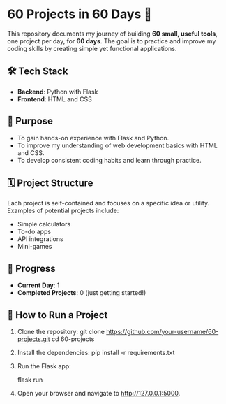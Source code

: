 # 60 Projects in 60 Days 🚀

This repository documents my journey of building **60 small, useful tools**, one project per day, for **60 days**. The goal is to practice and improve my coding skills by creating simple yet functional applications.

## 🛠️ Tech Stack
- **Backend**: Python with Flask
- **Frontend**: HTML and CSS

## 🎯 Purpose
- To gain hands-on experience with Flask and Python.
- To improve my understanding of web development basics with HTML and CSS.
- To develop consistent coding habits and learn through practice.

## 🗓️ Project Structure
Each project is self-contained and focuses on a specific idea or utility. Examples of potential projects include:
- Simple calculators
- To-do apps
- API integrations
- Mini-games

## 🚧 Progress
- **Current Day**: 1
- **Completed Projects**: 0 (just getting started!)

## 🔧 How to Run a Project
1. Clone the repository:
   git clone https://github.com/your-username/60-projects.git
   cd 60-projects

2.	Install the dependencies:
    pip install -r requirements.txt


3.	Run the Flask app:

    flask run


4.	Open your browser and navigate to http://127.0.0.1:5000.
